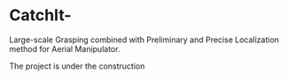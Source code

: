 # CatchIt-
Large-scale Grasping combined with Preliminary and Precise Localization method for Aerial Manipulator.

The project is under the construction
